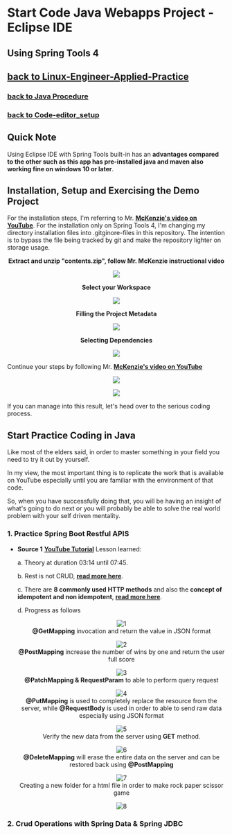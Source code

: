 # Start Code Java Webapps Project - Eclipse IDE
## Using Spring Tools 4
## [**back to Linux-Engineer-Applied-Practice**](/README.md)
### [**back to Java Procedure**](/Java-Webapps-Simulation/Java-Procedure.md)

### [**back to Code-editor_setup**](/Java-Webapps-Simulation/2/Code-editor_setup.md)

## Quick Note
Using Eclipse IDE with Spring Tools built-in has an **advantages compared to the other such as this app has pre-installed java and maven also working fine on windows 10 or later**.

## Installation, Setup and Exercising the Demo Project
  
For the installation steps, I'm referring to Mr. [**McKenzie's video on YouTube**](https://www.youtube.com/watch?v=U-6_gJoWYwM). For the installation only on Spring Tools 4, I'm changing my directory installation files into .gitginore-files in this repository. The intention is to bypass the file being tracked by git and make the repository lighter on storage usage.

<p align="center"><b>Extract and unzip "contents.zip", follow Mr. McKenzie instructional video</b></p>
<p align="center"><img src="/image-files/spring-tools4-1.png"></p>
<!-- ![Extracting the files](/image-files/spring-tools4-1.png) -->

<p align="center"><b>Select your Workspace</b></p>
<p align="center"><img src="/image-files/spring-tools4-2.png"></p>
<!-- ![Select workspace](/image-files/spring-tools4-2.png)  -->
 
<p align="center"><b>Filling the Project Metadata</b></p>
<p align="center"><img src="/image-files/spring-tools4-3.png"></p>
<!-- ![Project Metadata](/image-files/spring-tools4-3.png) -->

<p align="center"><b>Selecting Dependencies</b></p>
<p align="center"><img src="/image-files/spring-tools4-4.png"></p>
<!-- ![Dependencies](/image-files/spring-tools4-4.png) -->

Continue your steps by following Mr. [**McKenzie's video on YouTube**](https://www.youtube.com/watch?v=U-6_gJoWYwM)</b>
<p align="center"><img src="/image-files/spring-tools4-5.png"></p>
<!-- ![Code](/image-files/spring-tools4-5.png) -->
<p align="center"><img src="/image-files/spring-tools4-6.png"></p>
<!-- ![results](/image-files/spring-tools4-6.png) -->

If you can manage into this result, let's head over to the serious coding process.

## Start Practice Coding in Java
Like most of the elders said, in order to master something in your field you need to try it out by yourself. 

In my view, the most important thing is to replicate the work that is available on YouTube especially until you are familiar with the environment of that code. 

So, when you have successfully doing that, you will be having an insight of what's going to do next or you will probably be able to solve the real world problem with your self driven mentality.

### 1. Practice Spring Boot Restful APIS 
- **Source 1** [**YouTube Tutorial**](https://www.youtube.com/watch?v=9brw7UzFdTA)
Lesson learned:

    a. Theory at duration 03:14 until 07:45.
    
    b. Rest is not CRUD, [**read more here**](/Additional-Notes/RestAPI&CRUD.md).

    c. There are **8 commonly used HTTP methods** and also the **concept of idempotent and non idempotent**, [**read more here**](/Additional-Notes/HTTP_Methods.md).

    d. Progress as follows

    <center>
    
    ![1](/image-files/sts4_progress-1.png)
    <br><b>@GetMapping</b> invocation and return the value in JSON format</br>

    ![2](/image-files/sts4_progress-2.png)
    <br><b>@PostMapping</b> increase the number of wins by one and return the user full score</br>

    ![3](/image-files/sts4_progress-3.png)
    <br><b>@PatchMapping & RequestParam</b> to able to perform query request<br>

    ![4](/image-files/sts4_progress-4.png)
    <br><b>@PutMapping</b> is used to completely replace the resource from the server, while <b>@RequestBody</b> is used in order to able to send raw data especially using JSON format</br>
    
    ![5](/image-files/sts4_progress-5.png)
    <br>Verify the new data from the server using <b>GET</b> method.<br>

    ![6](/image-files/sts4_progress-6.png)
    <br><b>@DeleteMapping</b> will erase the entire data on the server and can be restored back using <b>@PostMapping</b></br>

    ![7](/image-files/sts4_progress-7.png)
    <br>Creating a new folder for a html file in order to make rock paper scissor game </br>

    ![8](/image-files/sts4_progress-8.png)
    </center>

### 2. Crud Operations with Spring Data & Spring JDBC
